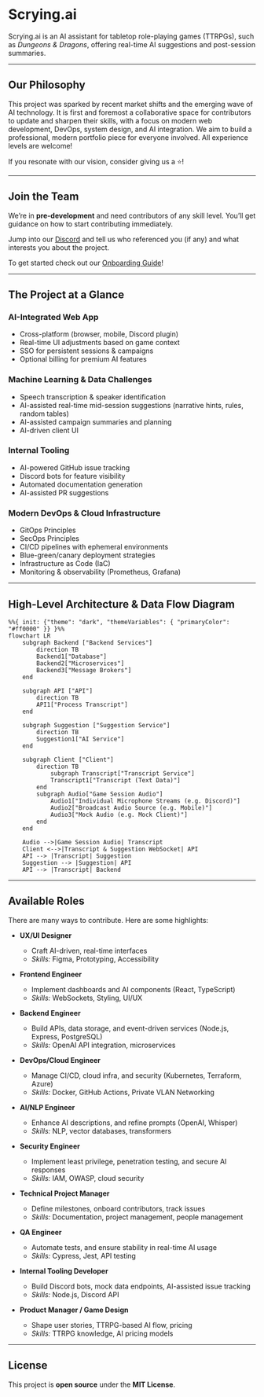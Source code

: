 # Scrying.ai

Scrying.ai is an AI assistant for tabletop role-playing games (TTRPGs), such as *Dungeons & Dragons*, offering real-time AI suggestions and post-session summaries.

---
## Our Philosophy

This project was sparked by recent market shifts and the emerging wave of AI technology. It is first and foremost a collaborative space for contributors to update and sharpen their skills, with a focus on modern web development, DevOps, system design, and AI integration. We aim to build a professional, modern portfolio piece for everyone involved. All experience levels are welcome!

If you resonate with our vision, consider giving us a ⭐!

---

## Join the Team

We’re in **pre-development** and need contributors of any skill level. You’ll get guidance on how to start contributing immediately. 

Jump into our [Discord](https://discord.gg/m8yeFWCw) and tell us who referenced you (if any) and what interests you about the project.

To get started check out our [Onboarding Guide](https://github.com/ScryingLab/scrying.ai/wiki/Onboarding)!

---

## The Project at a Glance

### AI-Integrated Web App
- Cross-platform (browser, mobile, Discord plugin)
- Real-time UI adjustments based on game context
- SSO for persistent sessions & campaigns
- Optional billing for premium AI features

### Machine Learning & Data Challenges
- Speech transcription & speaker identification
- AI-assisted real-time mid-session suggestions (narrative hints, rules, random tables)
- AI-assisted campaign summaries and planning
- AI-driven client UI

### Internal Tooling
- AI-powered GitHub issue tracking
- Discord bots for feature visibility
- Automated documentation generation
- AI-assisted PR suggestions

### Modern DevOps & Cloud Infrastructure
- GitOps Principles
- SecOps Principles
- CI/CD pipelines with ephemeral environments
- Blue-green/canary deployment strategies
- Infrastructure as Code (IaC)
- Monitoring & observability (Prometheus, Grafana)

---

## High-Level Architecture & Data Flow Diagram
```mermaid
%%{ init: {"theme": "dark", "themeVariables": { "primaryColor": "#ff0000" }} }%%
flowchart LR
    subgraph Backend ["Backend Services"]
        direction TB
        Backend1["Database"]
        Backend2["Microservices"]
        Backend3["Message Brokers"]
    end

    subgraph API ["API"]
        direction TB
        API1["Process Transcript"]
    end

    subgraph Suggestion ["Suggestion Service"]
        direction TB
        Suggestion1["AI Service"]
    end

    subgraph Client ["Client"]
        direction TB
            subgraph Transcript["Transcript Service"]
            Transcript1["Transcript (Text Data)"]
        end
        subgraph Audio["Game Session Audio"]
            Audio1["Individual Microphone Streams (e.g. Discord)"]
            Audio2["Broadcast Audio Source (e.g. Mobile)"]
            Audio3["Mock Audio (e.g. Mock Client)"]
        end
    end
    
    Audio -->|Game Session Audio| Transcript
    Client <-->|Transcript & Suggestion WebSocket| API
    API --> |Transcript| Suggestion
    Suggestion --> |Suggestion| API
    API --> |Transcript| Backend
```

---

## Available Roles

There are many ways to contribute. Here are some highlights:

- **UX/UI Designer**
  - Craft AI-driven, real-time interfaces  
  - *Skills:* Figma, Prototyping, Accessibility  

- **Frontend Engineer**
  - Implement dashboards and AI components (React, TypeScript)  
  - *Skills:* WebSockets, Styling, UI/UX  

- **Backend Engineer**
  - Build APIs, data storage, and event-driven services (Node.js, Express, PostgreSQL)  
  - *Skills:* OpenAI API integration, microservices  

- **DevOps/Cloud Engineer**
  - Manage CI/CD, cloud infra, and security (Kubernetes, Terraform, Azure)  
  - *Skills:* Docker, GitHub Actions, Private VLAN Networking

- **AI/NLP Engineer**
  - Enhance AI descriptions, and refine prompts (OpenAI, Whisper)  
  - *Skills:* NLP, vector databases, transformers    

- **Security Engineer**
  - Implement least privilege, penetration testing, and secure AI responses  
  - *Skills:* IAM, OWASP, cloud security  

- **Technical Project Manager**
  - Define milestones, onboard contributors, track issues  
  - *Skills:* Documentation, project management, people management  

- **QA Engineer**
  - Automate tests, and ensure stability in real-time AI usage  
  - *Skills:* Cypress, Jest, API testing  

- **Internal Tooling Developer**
  - Build Discord bots, mock data endpoints, AI-assisted issue tracking  
  - *Skills:* Node.js, Discord API  

- **Product Manager / Game Design**
  - Shape user stories, TTRPG-based AI flow, pricing  
  - *Skills:* TTRPG knowledge, AI pricing models  

---

## License

This project is **open source** under the **MIT License**.
